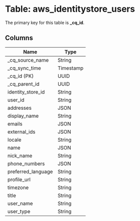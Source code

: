 # Table: aws_identitystore_users



The primary key for this table is **_cq_id**.



## Columns
| Name          | Type          |
| ------------- | ------------- |
|_cq_source_name|String|
|_cq_sync_time|Timestamp|
|_cq_id (PK)|UUID|
|_cq_parent_id|UUID|
|identity_store_id|String|
|user_id|String|
|addresses|JSON|
|display_name|String|
|emails|JSON|
|external_ids|JSON|
|locale|String|
|name|JSON|
|nick_name|String|
|phone_numbers|JSON|
|preferred_language|String|
|profile_url|String|
|timezone|String|
|title|String|
|user_name|String|
|user_type|String|